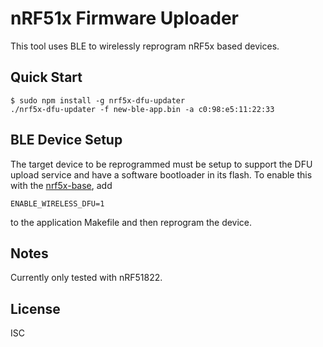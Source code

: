 nRF51x Firmware Uploader
========================

This tool uses BLE to wirelessly reprogram nRF5x based devices.


Quick Start
-----------

    $ sudo npm install -g nrf5x-dfu-updater
    ./nrf5x-dfu-updater -f new-ble-app.bin -a c0:98:e5:11:22:33


BLE Device Setup
----------------

The target device to be reprogrammed must be setup to support the DFU
upload service and have a software bootloader in its flash. To enable
this with the [nrf5x-base](https://github.com/lab11/nrf5x-base),
add

    ENABLE_WIRELESS_DFU=1

to the application Makefile and then reprogram the device.


Notes
-----

Currently only tested with nRF51822.

License
-------

ISC
